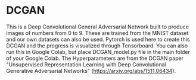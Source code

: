 # DCGAN
This is a Deep Convolutional General Adversarial Network built to produce images of numbers from 0 to 9. These are trained from the MNIST dataset and our own datasets can also be used. Pytorch is used here to create this DCGAN and the progress is visualized through Tensorboard. 
You can also run this in Google Colab, but place DCGAN_model.py file in the main folder of your Google Colab. The Hyperparameters are from the DCGAN paper "Unsupervised Representation Learning with Deep Convolutional Generative Adversarial Networks" (https://arxiv.org/abs/1511.06434).
